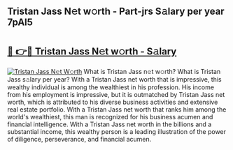 ## Tristan Jass N𝚎t w𝚘rth - Part-jrs S𝚊lary per year 7pAl5

# <h2><a href="http://gc1huu.nevu.top/?p=Tristan+Jass">🔗 👉🔴 Tristan Jass N𝚎t w𝚘rth - S𝚊lary</a></h2>

[![Tristan Jass N𝚎t W𝚘rth](https://i.imgur.com/Oavwk0R.jpeg)](http://gc1huu.nevu.top/?p=Tristan+Jass)
What is Tristan Jass n𝚎t w𝚘rth? What is Tristan Jass s𝚊lary per year?
With a Tristan Jass net worth that is impressive, this wealthy individual is among the wealthiest in his profession. His income from his employment is impressive, but it is outmatched by Tristan Jass net worth, which is attributed to his diverse business activities and extensive real estate portfolio. With a Tristan Jass net worth that ranks him among the world's wealthiest, this man is recognized for his business acumen and financial intelligence. With a Tristan Jass net worth in the billions and a substantial income, this wealthy person is a leading illustration of the power of diligence, perseverance, and financial acumen.
